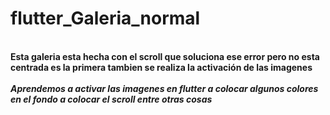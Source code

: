 # flutter_Galeria_normal

<br/>**Esta galeria esta hecha con el scroll que soluciona ese error pero no esta centrada es la primera tambien se realiza la activación de las imagenes**</br> 
<br/>***Aprendemos a activar las imagenes en flutter a colocar algunos colores en el fondo a colocar el scroll entre otras cosas***</br>
